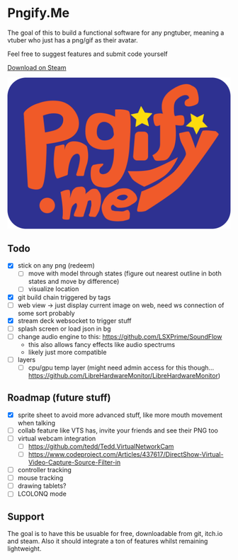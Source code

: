 # Pngify.Me
The goal of this to build a functional software for any pngtuber, 
meaning a vtuber who just has a png/gif as their avatar.

Feel free to suggest features and submit code yourself

[Download on Steam](https://store.steampowered.com/app/3337800/Pngifyme)

![Logo](./PngifyMe/Assets/logo_full.png?raw=true)

## Todo
- [x] stick on any png (redeem)
	- [ ] move with model through states (figure out nearest outline in both states and move by difference)
	- [ ] visualize location
- [x] git build chain triggered by tags 
- [ ] web view -> just display current image on web, need ws connection of some sort probably
- [x] stream deck websocket to trigger stuff
- [ ] splash screen or load json in bg
- [ ] change audio engine to this: https://github.com/LSXPrime/SoundFlow
	- this also allows fancy effects like audio spectrums
	- likely just more compatible
- [ ] layers
	- [ ] cpu/gpu temp layer (might need admin access for this though... https://github.com/LibreHardwareMonitor/LibreHardwareMonitor) 

## Roadmap (future stuff)
- [x] sprite sheet to avoid more advanced stuff, like more mouth movement when talking
- [ ] collab feature like VTS has, invite your friends and see their PNG too
- [ ] virtual webcam integration
	- [ ] https://github.com/tedd/Tedd.VirtualNetworkCam
	- [ ] https://www.codeproject.com/Articles/437617/DirectShow-Virtual-Video-Capture-Source-Filter-in
- [ ] controller tracking
- [ ] mouse tracking
- [ ] drawing tablets?
- [ ] LCOLONQ mode

## Support
The goal is to have this be usuable for free, downloadable from git, itch.io and steam.
Also it should integrate a ton of features whilst remaining lightweight.

